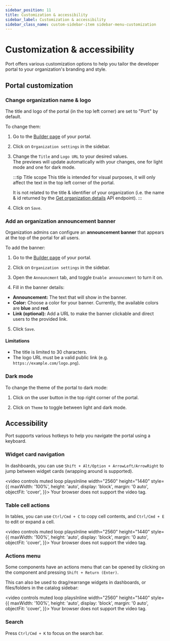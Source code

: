```yaml
---
sidebar_position: 11
title: Customization & accessibility
sidebar_label: Customization & accessibility
sidebar_class_name: custom-sidebar-item sidebar-menu-customization
---
```


# Customization & accessibility

Port offers various customization options to help you tailor the developer portal to your organization's branding and style.

## Portal customization

### Change organization name & logo

The title and logo of the portal (in the top left corner) are set to "Port" by default.  

To change them:

1. Go to the [Builder page](https://app.getport.io/settings/data-model) of your portal.

2. Click on `Organization settings` in the sidebar.

3. Change the `Title` and `Logo URL` to your desired values.  
   The previews will update automatically with your changes, one for light mode and one for dark mode.

   :::tip Title scope
   This title is intended for visual purposes, it will only affect the text in the top left corner of the portal.  

   It is not related to the title & identifier of your organization (i.e. the name & id returned by the [Get organization details](/api-reference/get-organization-details) API endpoint).
   :::

4. Click on `Save`.

### Add an organization announcement banner

Organization admins can configure an **announcement banner** that appears at the top of the portal for all users.

To add the banner:

1. Go to the [Builder page](https://app.getport.io/settings/data-model) of your portal.

2. Click on `Organization settings` in the sidebar.

3. Open the `Announcment` tab, and toggle `Enable announcement` to turn it on.

4. Fill in the banner details:

  - **Announcement:** The text that will show in the banner.
  - **Color:** Choose a color for your banner. Currently, the available colors are **blue** and **red**.
  - **Link (optional):** Add a URL to make the banner clickable and direct users to the provided link.

5. Click `Save`.

#### Limitations

- The title is limited to 30 characters.
- The logo URL must be a valid public link (e.g. `https://example.com/logo.png`).

### Dark mode

To change the theme of the portal to dark mode:

1. Click on the user button in the top right corner of the portal.

2. Click on `Theme` to toggle between light and dark mode.

## Accessibility

Port supports various hotkeys to help you navigate the portal using a keyboard.

### Widget card navigation

In dashboards, you can use `Shift + Alt/Option + ArrowLeft/ArrowRight` to jump between widget cards (wrapping around is supported).

<video controls muted loop playsInline width="2560"
  height="1440"
  style={{
    maxWidth: '100%',
    height: 'auto',
    display: 'block',
    margin: '0 auto',
    objectFit: 'cover',
  }}>
  <source src="/img/customization/widgetNavigation.mp4" type="video/mp4" />
  Your browser does not support the video tag.
</video>

### Table cell actions

In tables, you can use `Ctrl/Cmd + C` to copy cell contents, and `Ctrl/Cmd + E` to edit or expand a cell.

<video controls muted loop playsInline width="2560"
  height="1440"
  style={{
    maxWidth: '100%',
    height: 'auto',
    display: 'block',
    margin: '0 auto',
    objectFit: 'cover',
  }}>
  <source src="/img/customization/tableNavigation.mp4" type="video/mp4" />
  Your browser does not support the video tag.
</video>

### Actions menu

Some components have an actions menu that can be opened by clicking on the component and pressing `Shift + Return (Enter)`.

This can also be used to drag/rearrange widgets in dashboards, or files/folders in the catalog sidebar:

<video controls muted loop playsInline width="2560"
  height="1440"
  style={{
    maxWidth: '100%',
    height: 'auto',
    display: 'block',
    margin: '0 auto',
    objectFit: 'cover',
  }}>
  <source src="/img/customization/sidebarSort.mp4" type="video/mp4" />
  Your browser does not support the video tag.
</video>

### Search

Press `Ctrl/Cmd + K` to focus on the search bar.